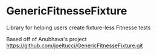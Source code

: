 GenericFitnesseFixture
======================

Library for helping users create fixture-less Fitnesse tests

Based off of Anubhava's project https://github.com/joeltucci/GenericFitnesseFixture.git
